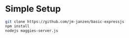 # Simple Setup

```bash
git clone https://github.com/jm-janzen/basic-expressjs
npm install
nodejs maggies-server.js
```

